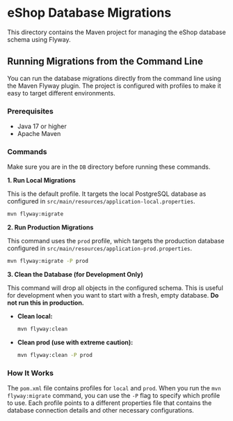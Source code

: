 # eShop Database Migrations

This directory contains the Maven project for managing the eShop database schema using Flyway.

## Running Migrations from the Command Line

You can run the database migrations directly from the command line using the Maven Flyway plugin. The project is configured with profiles to make it easy to target different environments.

### Prerequisites

- Java 17 or higher
- Apache Maven

### Commands

Make sure you are in the `DB` directory before running these commands.

**1. Run Local Migrations**

This is the default profile. It targets the local PostgreSQL database as configured in `src/main/resources/application-local.properties`.

```sh
mvn flyway:migrate
```

**2. Run Production Migrations**

This command uses the `prod` profile, which targets the production database configured in `src/main/resources/application-prod.properties`.

```sh
mvn flyway:migrate -P prod
```

**3. Clean the Database (for Development Only)**

This command will drop all objects in the configured schema. This is useful for development when you want to start with a fresh, empty database. **Do not run this in production.**

- **Clean local:**
  ```sh
  mvn flyway:clean
  ```

- **Clean prod (use with extreme caution):**
  ```sh
  mvn flyway:clean -P prod
  ```

### How It Works

The `pom.xml` file contains profiles for `local` and `prod`. When you run the `mvn flyway:migrate` command, you can use the `-P` flag to specify which profile to use. Each profile points to a different properties file that contains the database connection details and other necessary configurations.
